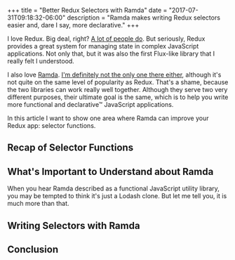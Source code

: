 +++
title = "Better Redux Selectors with Ramda"
date = "2017-07-31T09:18:32-06:00"
description = "Ramda makes writing Redux selectors easier and, dare I say, more declarative."
+++

I love Redux. Big deal, right? [A lot of people do](https://github.com/reactjs/redux/stargazers). But seriously, Redux provides a great system for managing state in complex JavaScript applications. Not only that, but it was also the first Flux-like library that I really felt I understood.

I also love [Ramda](http://ramdajs.com/). [I'm definitely not the only one there either](https://github.com/ramda/ramda/stargazers), although it's not quite on the same level of popularity as Redux. That's a shame, because the two libraries can work really well together. Although they serve two very different purposes, their ultimate goal is the same, which is to help you write more functional and declarative™ JavaScript applications.

In this article I want to show one area where Ramda can improve your Redux app: selector functions.

## Recap of Selector Functions

## What's Important to Understand about Ramda

When you hear Ramda described as a functional JavaScript utility library, you may be tempted to think it's just a Lodash clone. But let me tell you, it is much more than that.

## Writing Selectors with Ramda

## Conclusion
